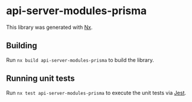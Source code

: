 # api-server-modules-prisma

This library was generated with [Nx](https://nx.dev).

## Building

Run `nx build api-server-modules-prisma` to build the library.

## Running unit tests

Run `nx test api-server-modules-prisma` to execute the unit tests via [Jest](https://jestjs.io).
